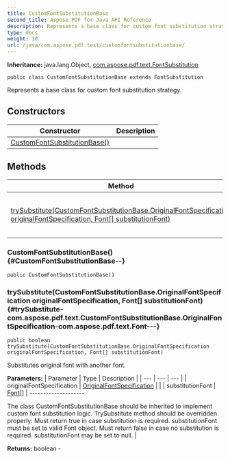 ```yaml
---
title: CustomFontSubstitutionBase
second_title: Aspose.PDF for Java API Reference
description: Represents a base class for custom font substitution strategy.
type: docs
weight: 10
url: /java/com.aspose.pdf.text/customfontsubstitutionbase/
---
```

**Inheritance:**
java.lang.Object, [com.aspose.pdf.text.FontSubstitution](../../com.aspose.pdf.text/fontsubstitution)
```
public class CustomFontSubstitutionBase extends FontSubstitution
```

Represents a base class for custom font substitution strategy.
## Constructors

| Constructor | Description |
| --- | --- |
| [CustomFontSubstitutionBase()](#CustomFontSubstitutionBase--) |  |
## Methods

| Method | Description |
| --- | --- |
| [trySubstitute(CustomFontSubstitutionBase.OriginalFontSpecification originalFontSpecification, Font[] substitutionFont)](#trySubstitute-com.aspose.pdf.text.CustomFontSubstitutionBase.OriginalFontSpecification-com.aspose.pdf.text.Font---) | Substitutes original font with another font. |
### CustomFontSubstitutionBase() {#CustomFontSubstitutionBase--}
```
public CustomFontSubstitutionBase()
```


### trySubstitute(CustomFontSubstitutionBase.OriginalFontSpecification originalFontSpecification, Font[] substitutionFont) {#trySubstitute-com.aspose.pdf.text.CustomFontSubstitutionBase.OriginalFontSpecification-com.aspose.pdf.text.Font---}
```
public boolean trySubstitute(CustomFontSubstitutionBase.OriginalFontSpecification originalFontSpecification, Font[] substitutionFont)
```


Substitutes original font with another font.

**Parameters:**
| Parameter | Type | Description |
| --- | --- | --- |
| originalFontSpecification | [OriginalFontSpecification](../../com.aspose.pdf.text/originalfontspecification) |  |
| substitutionFont | [Font\[\]](../../com.aspose.pdf.text/font) | --------------------

The class CustomFontSubstitutionBase should be inherited to implement custom font substitution logic. TrySubstitute method should be overridden properly: Must return true in case substitution is required. substitutionFont must be set to valid Font object. Must return false in case no substitution is required. substitutionFont may be set to null. |

**Returns:**
boolean - 
